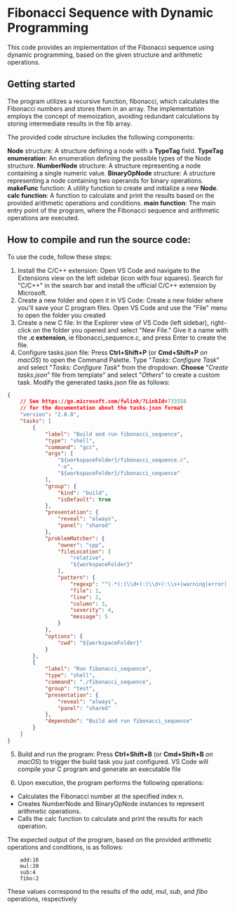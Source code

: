 # Fibonacci Sequence with Dynamic Programming

This code provides an implementation of the Fibonacci sequence using dynamic programming, based on the given structure and arithmetic operations.

## Getting started

The program utilizes a recursive function, fibonacci, which calculates the Fibonacci numbers and stores them in an array. The implementation employs the concept of memoization, avoiding redundant calculations by storing intermediate results in the fib array.

The provided code structure includes the following components:

**Node** structure: A structure defining a node with a **TypeTag** field.
**TypeTag enumeration**: An enumeration defining the possible types of the Node structure.
**NumberNode** structure: A structure representing a node containing a single numeric value.
**BinaryOpNode** structure: A structure representing a node containing two operands for binary operations.
**makeFunc** function: A utility function to create and initialize a new **Node**.
**calc function**: A function to calculate and print the results based on the provided arithmetic operations and conditions.
**main function**: The main entry point of the program, where the Fibonacci sequence and arithmetic operations are executed.


## How to compile and run the source code:
To use the code, follow these steps:

<!-- 1. Compile the C program using a C compiler, such as GCC. -->
<!-- 2. Run the compiled program. -->
1. Install the C/C++ extension: Open VS Code and navigate to the Extensions view on the left sidebar (icon with four squares). Search for "C/C++" in the search bar and install the official C/C++ extension by Microsoft.
2. Create a new folder and open it in VS Code: Create a new folder where you'll save your C program files. Open VS Code and use the "File" menu to open the folder you created
3. Create a new C file: In the Explorer view of VS Code (left sidebar), right-click on the folder you opened and select "New File." Give it a name with the **.c extension**, ie fibonacci_sequence.c, and press Enter to create the file.
4. Configure tasks.json file: Press **Ctrl+Shift+P** (or **Cmd+Shift+P** *on macOS*) to open the Command Palette. Type "*Tasks: Configure Task*" and select "*Tasks: Configure Task*" from the dropdown. **Choose** "*Create tasks.json*" file from template" and select "*Others*" to create a custom task. Modify the generated tasks.json file as follows:
```json
{
    // See https://go.microsoft.com/fwlink/?LinkId=733558
    // for the documentation about the tasks.json format
    "version": "2.0.0",
    "tasks": [
        {
            "label": "Build and run fibonacci_sequence",
            "type": "shell",
            "command": "gcc",
            "args": [
                "${workspaceFolder}/fibonacci_sequence.c",
                "-o",
                "${workspaceFolder}/fibonacci_sequence"
            ],
            "group": {
                "kind": "build",
                "isDefault": true
            },
            "presentation": {
                "reveal": "always",
                "panel": "shared"
            },
            "problemMatcher": {
                "owner": "cpp",
                "fileLocation": [
                    "relative",
                    "${workspaceFolder}"
                ],
                "pattern": {
                    "regexp": "^(.*):(\\d+):(\\d+):\\s+(warning|error):\\s+(.*)$",
                    "file": 1,
                    "line": 2,
                    "column": 3,
                    "severity": 4,
                    "message": 5
                }
            },
            "options": {
                "cwd": "${workspaceFolder}"
            }
        },
        {
            "label": "Run fibonacci_sequence",
            "type": "shell",
            "command": "./fibonacci_sequence",
            "group": "test",
            "presentation": {
                "reveal": "always",
                "panel": "shared"
            },
            "dependsOn": "Build and run fibonacci_sequence"
        }
    ]
}
```
5. Build and run the program: Press **Ctrl+Shift+B** (or **Cmd+Shift+B** *on macOS*) to trigger the build task you just configured. VS Code will compile your C program and generate an executable file

6. Upon execution, the program performs the following operations:

- Calculates the Fibonacci number at the specified index n.
- Creates NumberNode and BinaryOpNode instances to represent arithmetic operations.
- Calls the calc function to calculate and print the results for each operation.

The expected output of the program, based on the provided arithmetic operations and conditions, is as follows:
```
    add:16
    mul:20
    sub:4
    fibo:2
```

These values correspond to the results of the *add*, *mul*, *sub*, and *fibo* operations, respectively

